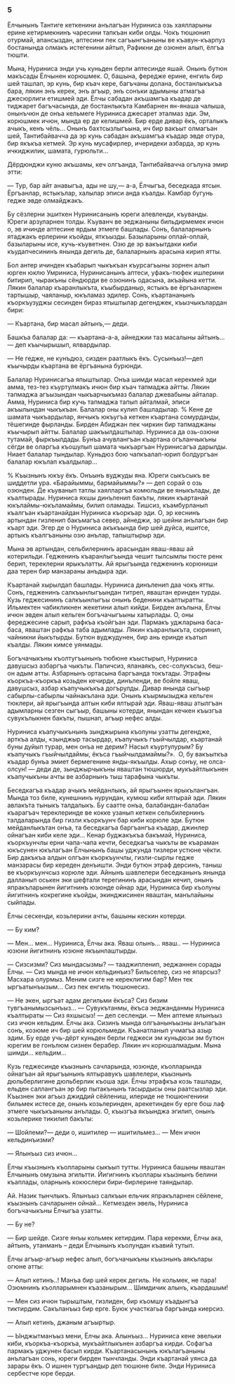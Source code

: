 ### 5

Ёлчынынъ Тантиге кеткенини анълагъан Нуриниса озь хаялларыны ерине кетирмекнинъ чаресини тапкъан киби олды.
Чокъ тюшюнип отурмай, апансыздан, аптесини пек сагъынгъаныны ве къавун-къарпуз бостанында олмакъ истегенини айтып, Рафикни де озюнен алып, ёлгъа тюшти.

Мына, Нуриниса энди учь куньден берли аптесинде яшай.
Онынъ бутюн макъсады Ёлчынен корюшмек.
О, башына, фередже ерине, енгиль бир шей ташлап, эр кунь, бир къач кере, багъчаны долана, бостанлыкъкъа бара, лякин энъ керек, энъ агъыр, энъ сонъки адымыны атмагъа джесюрлиги етишмей эди.
Ёлчы сабадан акъшамгъа къадар де тиджарет багъчасында, де бостанлыкъта Камбарнен ян-янаша чалыша, онынъчюн де онъа кельмеге Нуриниса джесарет эталмаз эди.
Эм, корюшмек ичюн, мында ер де келишмей.
Бир ерде дивар ёкъ, орталыкъ ачыкъ, кенъ чёль...
Онынъ бахтсызлыгъына, ич бир вакъыт олмагъан шей, Тантибайвачча да эр кунь сабадан акъшамгъа къадар эвде отура, бир якъкъа кетмей.
Эр кунь мусафирлер, ичеридеки азбарда, эр кунь ичкиджилик, шамата, гурюльти...

Дёрдюнджи куню акъшамы, кеч олгъанда, Тантибайвачча огълуна эмир этти:

— Тур, бар айт анавыгъа, ады не шу,— а-а, Ёлчыгъа, беседкада ятсын.
Ёргъанлар, ястыкълар, халылар эписи анда къалды.
Камбар бугунь гедже эвде олмайджакъ.

Бу сёзлерни эшиткен Нуринисанынъ юреги алевленди, къуванды.
Юреги арзуларнен толды.
Къуванч ве эеджаныны бильдирмемек ичюн о, эв ичинде аптесине ярдым этмеге башлады.
Сонъ, балаларнынъ ятаджакъ ерлерини къойды, яткъызды.
Базыларыны оплай-оплай, базыларыны исе, кучь-къуветнен.
Озю де эр вакъытдаки киби къудапчесининъ янында дегиль де, балаларнынъ арасына кирип ятты.

Бол антер ичинден къабарып чыкъкъан къурсагъыны зорнен алып юрген юклю Умриниса, Нуринисанынъ аптеси, уфакъ-тюфек ишлерини битирип, чыракъны сёндюрди ве озюнинъ одасына, акъайына кетти.
Лякин балалар къаранлыкъта, къыбырданыр, ястыкъ ве ёргъанларнен тартышыр, чаяланыр, юкъламаз эдилер.
Сонъ, къартананынъ къоркъузуджы сесинден бираз ятыштылар дегенджек, къызчыкълардан бири:

— Къартана, бир масал айтынъ,— деди.

Башкъа балалар да: — къартана-а-а, айнеджии таз масалыны айтынъ...— деп къычырышып, ялвардылар.

— Не гедже, не кунъдюз, сизден раатлыкъ ёкъ.
Сусынъыз!—деп къычырды къартана ве ёргъанына бурюнди.

Балалар Нуринисагъа япыштылар.
Онъа шимди масал керекмей эди амма, тез-тез къуртулмакъ ичюн бир къач тапмаджа айтты.
Лякин тапмаджа агъызындан чыкъарчыкъмаз балалар джевабыны айталар.
Амма, Нуриниса бир кучь тапмаджа тапып айталмай, эписи акъылындан чыкъкъан.
Балалар оны кулип башладылар.
% Кене де шамата чыкъардылар, янчыкъ юкъугъа кеткен къартана сомурданды, тёшегинде фырланды.
Бирден Абиджан пек чиркин бир тапмаджаны къычырып айтты.
Балалар шакъылдаштылар.
Нуриниса да озь-озюни тутамай, фыркъылдады.
Бунъа ачувлангъан къартана огъланчыкъны сёгди ве оларгъа къошулып шамата чыкъаргъан Нуринисагъа дарылды.
Ниает балалар тындылар.
Куньдюз бою чапкъалап-юрип болдургъан балалар юкълап къалдылар...

% Къызнынъ юкъу ёкъ.
Онъынъ вуджуды яна.
Юреги сыкъсыкъ ве шиддетли ура.
«Барайыммы, бармайыммы?» — деп сорай о озь озюнден.
Де къуванып татлы хаялларгъа комюльди ве яныкълады, де къалтырады.
Нуриниса яхшы динъленип бакъты, лякин къартанай юкълаймы-юкъламаймы, билип оламады.
Тишсиз, къамбурланып къалгъан къартанайдан Нуриниса къоркъар эди.
О, эр кеснинъ артындан гизленип бакъмагъа север, айнеджи, эр шейни анълагъан бир къарт эди.
Эгер де о Нуриниса акъкъында бир шей дуйса, ишитсе, артыкъ къалгъаныны озю анълар, тапыштырыр эди.

Мына эв артындан, сельбилернинъ арасындан яваш-яваш ай котерильди.
Гедженинъ къаранлыгъында чешит тылсымлы тюсте ренк берип, тереклерни ярыкълатты.
Ай ярыгъында гедженинъ корюниши даа терен бир манзараны анъдыра эди.

Къартанай хырылдап башлады.
Нуриниса динъленип даа чокъ ятты.
Сонъ, гедженинъ салкъынлыгъындан титреп, яваштан еринден турды.
Кузь геджесининъ салкъынлыгъы онынъ беденини къалтыратты.
Ильмектен чабикликнен жекетини алып кийди.
Бирден акълына, Ёлчы ичюн эвден алып кельген богъчачыгъыны хатырлады.
О, оны фереджесине сарып, рафкъа къойгъан эди.
Пармакъ уджларына баса-баса, яваштан рафкъа таба адымлады.
Лякин къаранлыкъта, сюринип, чайникни йыкътырды.
Бутюн вуджудунен, бир ань еринде къатып къалды.
Лякин кимсе уянмады.

Богъчачыкъны къолтугъынынъ тюбюне къыстырып, Нуриниса давушсыз азбаргъа чыкъты.
Папичсиз, яланаякъ, сес-солукъсыз, беш-он адым атты.
Азбарнынъ ортасына баргъанда токътады.
Этрафны къоркъа-къоркъа козьден кечирди, динъленди, ве бойле яваш, давушсыз, азбар къапучыкъкъа догърулды.
Дивар янында сыгъыр сабырлы-сабырлы чайнакълана эди.
Онынъ къырмызыджа кельген тюклери, ай ярыгъында алтын киби ялтырай эди.
Яваш-яваш атылгъан адымларны сезген сыгъыр, башыны котерди, янындан кечкен къызгъа сувукълыкнен бакъты, пышнап, агъыр нефес алды.

Нуриниса къапучыкънынъ зынджырына къолуны узатты дегендже, арткъа алды, «зынджыр тасырдар, къапучыкъ гъыйчылдар, къартанай буны дуйып турар, мен онъа не дерим?
Насыл къуртулурым?
Бу къапучыкъ гъыйчылдаймы, ёкъса гъыйчылдамаймы?».
 О, бу вакъыткъа къадар бунъа эмиет бермегенине янды-якъылды.
Ахыр сонъу, не олса-олсун! — деди де, зынджырчыкъны яваштан тюшюрди, мукъайтлыкънен къапучыкъны ачты ве азбарнынъ тыш тарафына чыкъты.

Беседкагъа къадар ачыкъ мейданлыкъ, ай ярыгъынен ярыкълангъан.
Мында тоз биле, кунешнинъ нурундан, кумюш киби ялтырай эди.
Лякин авлакъта тыныкъ талдалыкъ.
Бу саатте онъа, балабандан-балабан къарагъач тереклеринде ве кокке узанып кеткен сельбилернинъ талдаларында бир гизли къоркъунч бар киби корюле эди.
Бутюн мейданлыкътан онъа, та беседкагъа баргъангъа къадар, джинлер ойнагъан киби келе эди...
Кенар буджакъкъа бакъмай, Нуриниса, къоркъунчлы ерни чапа-чапа кечти, беседкагъа чыкъты ве къараман юкъсунен юкълагъан Ёлчынынъ башы уджунда тизлери устюне чёкти.
Бир дакъкъа алдын олгъан къоркъунчлы, гизли-сырлы гедже манзарасы бир кереден денъишти.
Энди бутюн этраф дерсинъ, таныш ве къоркъунчсыз корюле эди.
Айнынъ шавлелери беседканынъ янында далланып оськен эки шефтали терегининъ арасындан кечип, онынъ япракъларынен йигитнинъ юзюнде ойнар эди, Нуриниса бир къолуны йигитнинъ кокрегине къойды, экинджисинен яваштан, манълайыны сыйпады.

Ёлчы сескенди, козьлерини ачты, башыны кескин котерди.

— Бу ким?

— Мен... мен...
Нуриниса, Ёлчы ака.
Яваш олынъ... яваш..
— Нуриниса юзюни йигитнинъ юзюне якъынлаштырды.

— Сизсизми?
Сиз мындасызмы? — тааджипленип, эеджаннен сорады Ёлчы.
— Сиз мында не ичюн кельдинъиз?
Бильселер, сиз не япарсыз?
Масхара олурмыз.
Меним сизге не кереклигим бар?
Мен тек ыргъатынъызым...
Сиз пек енгиль тюшюнесиз.

— Не экен, ыргъат адам дегильми ёкъса?
Сиз бизим тувгъанымызсынъыз...
— Сувукътанмы, ёкъса эеджанданмы Нуриниса къалтыраты — Сиз яхшысыз! — деп сесленди.
— Мен аптеме ялынъыз сиз ичюн кельдим.
Ёлчы ака.
Сизинъ мында олгъанынъызны анълагъан сонъ, козюме ич бир шей корюльмеди.
Къанатланып учмагъа азыр эдим.
Бу ерде учь-дёрт куньден берли геджеси эм куньдюзи эм бутюн юрегим ве гонълюм сизнен берабер.
Лякин ич корюшалмадым.
Мына шимди... кельдим...

Кузь геджесинде къызнынъ сачларында, юзюнде, къолларында ойнагъан ай ярыгъынынъ ялтыравукъ шавлелери, къызнынъ дюльберлигине дюльберлик къоша эди.
Ёлчы этрафкъа козь ташлады, ельден саллангъан эр бир пытакънынъ тасырдысы оны раатсызлар эди.
Къызнен эки агъыз джиддий сёйлениш, илериде не тюшюнгенини бильмек истесе де, онынъ козьлеринден, арекетинден бу ерге бош лаф этмеге чыкъкъаныны анълады.
О, къызгъа якъынджа эгилип, онынъ козьлерике тикилип бакъты:

— Шойлеми?— деди о, ишитилер — ишитильмез...
— Мен ичюн кельдинъизми?

— Ялынъыз сиз ичюн...

Ёлчы къызнынъ къолларыны сыкъып тутты.
Нуриниса башыны яваштан Ёлчынынъ омузына эгильтти.
Йигигнинъ къоллары къызнынъ белини къаплады, оларнынъ кокюслери бири-бирлерине таяндылар.

Ай.
Назик тынчлыкъ.
Ялынъыз салкъын ельчик япракъларнен сёйлене, къызнынъ сачларынен ойнай... 
Кетмезден эвель, Нуриниса богъчачыкъны Ёлчыгъа узатты.

— Бу не?

— Бир шейде.
Сизге янъы кольмек кетирдим.
Пара керекми, Ёлчы ака, айтынъ, утанманъ – деди Ёлчынынъ къолундан къавий тутып.

Ёлчы агъыр-агъыр нефес алып, богъчачыкъны къызнынъ аякълары огюне атты:

— Алып кетинъ..!
Манъа бир шей керек дегиль.
Не кольмек, не пара!
Озюмнинъ къолларымнен къазанырым...
Шимдичик алынъ, къардашым!

— Мен сиз ичюн тырыштым, гизлиден, бир къомшу къадынгъа тиктирдим.
Сакъланъыз бир ерге.
Буюк участкагьа баргъанда киерсиз.

— Алып кетинъ, джаным агъыртыр.

— Ынджытманъыз мени, Ёлчы ака.
Алынъыз...
Нуриниса кене эвельки киби, къоркъа-къоркъа, мукъайтлыкънен азбаргъа кирди.
Софагъа пармакъ уджунен басып кирди.
Къартанасынынъ юкълагъаныны анълагъан сонь, юреги бирден тынчланды.
Энди къартанай уянса да зарары ёкъ.
О ишнен тургъандыр деп тюшюне биле.
Энди Нуриниса сербестче юре берди.
